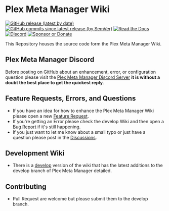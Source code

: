 # Plex Meta Manager Wiki

[![GitHub release (latest by date)](https://img.shields.io/github/v/release/meisnate12/Plex-Meta-Manager-Wiki?style=plastic)](https://github.com/meisnate12/Plex-Meta-Manager-Wiki/releases)
[![GitHub commits since latest release (by SemVer)](https://img.shields.io/github/commits-since/meisnate12/plex-meta-manager-wiki/latest/develop?label=Commits%20in%20Develop&style=plastic)](https://github.com/meisnate12/Plex-Meta-Manager-Wiki/tree/develop)
[![Read the Docs](https://img.shields.io/readthedocs/plex-meta-manager-wiki?style=plastic)](https://metamanager.wiki)
[![Discord](https://img.shields.io/discord/822460010649878528?label=Discord&style=plastic)](https://discord.gg/NfH6mGFuAB)
[![Sponsor or Donate](https://img.shields.io/badge/-Sponsor_or_Donate-blueviolet?style=plastic)](https://github.com/sponsors/meisnate12)

This Repository houses the source code form the Plex Meta Manager Wiki.

## Plex Meta Manager Discord
Before posting on GitHub about an enhancement, error, or configuration question please visit the [Plex Meta Manager Discord Server](https://discord.gg/NfH6mGFuAB) **it is without a doubt the best place to get the quickest reply**.

## Feature Requests, Errors, and Questions
* If you have an idea for how to enhance the Plex Meta Manager Wiki please open a new [Feature Request](https://github.com/meisnate12/Plex-Meta-Manager-Wiki/issues/new?assignees=meisnate12&labels=status%3Anot-yet-viewed%2C+enhancement&template=feature_request.md&title=Feature+Request%3A+).
* If you're getting an Error please check the develop Wiki and then open a [Bug Report](https://github.com/meisnate12/Plex-Meta-Manager-Wiki/issues/new?assignees=meisnate12&labels=status%3Anot-yet-viewed%2C+bug&template=bug_report.md&title=Bug%3A+) if it's still happening.
* If you just want to let me know about a small typo or just have a question please post in the [Discussions](https://github.com/meisnate12/Plex-Meta-Manager-Wiki/discussions).

## Development Wiki
* There is a [develop](https://metamanager.wiki/en/develop/) version of the wiki that has the latest additions to the develop branch of Plex Meta Manager detailed.

## Contributing
* Pull Request are welcome but please submit them to the develop branch.
